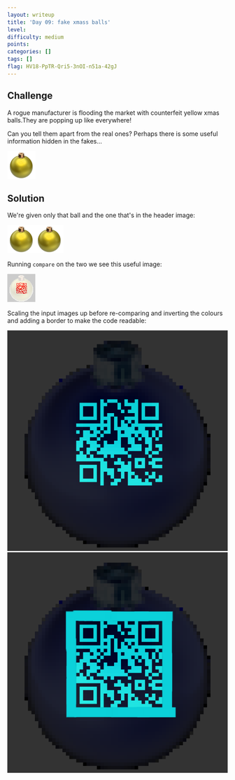 ```yaml
---
layout: writeup
title: 'Day 09: fake xmass balls'
level:
difficulty: medium
points:
categories: []
tags: []
flag: HV18-PpTR-Qri5-3nOI-n51a-42gJ
---
```


## Challenge
A rogue manufacturer is flooding the market with counterfeit yellow xmas
balls.They are popping up like everywhere!

Can you tell them apart from the real ones? Perhaps there is some useful
information hidden in the fakes...

![](writeupfiles/medium-64.png)

## Solution

We're given only that ball and the one that's in the header image:

![](writeupfiles/medium-64.png)![](writeupfiles/medium_64.png)

Running `compare` on the two we see this useful image:

![](writeupfiles/medium-compare-small.png)

Scaling the input images up before re-comparing and inverting the
colours and adding a border to make the code readable:

![](writeupfiles/medium-compare-big.png)
![](writeupfiles/day09-qrcode.png)

